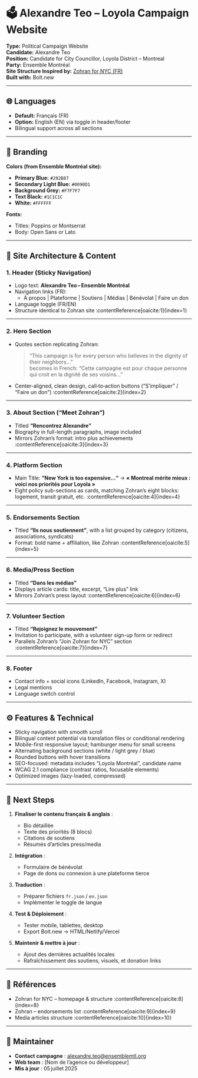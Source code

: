 # 🗳️ Alexandre Teo – Loyola Campaign Website

**Type:** Political Campaign Website  
**Candidate:** Alexandre Teo  
**Position:** Candidate for City Councillor, Loyola District – Montreal  
**Party:** Ensemble Montréal  
**Site Structure Inspired by:** [Zohran for NYC (FR)](https://www.zohranfornyc.com/fr)  
**Built with:** Bolt.new  

---

## 🌐 Languages

- **Default:** Français (FR)  
- **Option:** English (EN) via toggle in header/footer  
- Bilingual support across all sections

---

## 🎨 Branding

**Colors (from Ensemble Montréal site):**
- **Primary Blue:** `#292B87`
- **Secondary Light Blue:** `#0090D1`
- **Background Grey:** `#F7F7F7`
- **Text Black:** `#1C1C1C`
- **White:** `#FFFFFF`

**Fonts:**
- Titles: Poppins or Montserrat
- Body: Open Sans or Lato

---

## 🧭 Site Architecture & Content

### 1. Header (Sticky Navigation)
- Logo text: **Alexandre Teo – Ensemble Montréal**
- Navigation links (FR):
  - À propos | Plateforme | Soutiens | Médias | Bénévolat | Faire un don
- Language toggle (FR/EN)
- Structure identical to Zohran site :contentReference[oaicite:1]{index=1}

---

### 2. Hero Section
- Quotes section replicating Zohran:
  > “This campaign is for every person who believes in the dignity of their neighbors…”  
  becomes in French:
  > “Cette campagne est pour chaque personne qui croit en la dignité de ses voisins…”
- Center-aligned, clean design, call‑to‑action buttons (“S’impliquer” / “Faire un don”) :contentReference[oaicite:2]{index=2}

---

### 3. About Section (“Meet Zohran”)
- Titled **“Rencontrez Alexandre”**
- Biography in full-length paragraphs, image included
- Mirrors Zohran’s format: intro plus achievements :contentReference[oaicite:3]{index=3}

---

### 4. Platform Section
- Main Title: **“New York is too expensive…“** → **« Montreal mérite mieux : voici nos priorités pour Loyola »**
- Eight policy sub-sections as cards, matching Zohran’s eight blocks: logement, transit gratuit, etc. :contentReference[oaicite:4]{index=4}

---

### 5. Endorsements Section
- Titled **“Ils nous soutiennent”**, with a list grouped by category (citizens, associations, syndicats)
- Format: bold name + affiliation, like Zohran :contentReference[oaicite:5]{index=5}

---

### 6. Media/Press Section
- Titled **“Dans les médias”**
- Displays article cards: title, excerpt, “Lire plus” link
- Mirrors Zohran’s press layout :contentReference[oaicite:6]{index=6}

---

### 7. Volunteer Section
- Titled **“Rejoignez le mouvement”**
- Invitation to participate, with a volunteer sign-up form or redirect
- Parallels Zohran’s “Join Zohran for NYC” section :contentReference[oaicite:7]{index=7}

---

### 8. Footer
- Contact info + social icons (LinkedIn, Facebook, Instagram, X)
- Legal mentions
- Language switch control

---

## ⚙️ Features & Technical

- Sticky navigation with smooth scroll
- Bilingual content potential via translation files or conditional rendering
- Mobile-first responsive layout; hamburger menu for small screens
- Alternating background sections (white / light grey / blue)
- Rounded buttons with hover transitions
- SEO-focused: metadata includes “Loyola Montréal”, candidate name
- WCAG 2.1 compliance (contrast ratios, focusable elements)
- Optimized images (lazy-loaded, compressed)

---

## 📝 Next Steps

1. **Finaliser le contenu français & anglais** :
   - Bio détaillée
   - Texte des priorités (8 blocs)
   - Citations de soutiens
   - Résumés d’articles press/media

2. **Intégration** :
   - Formulaire de bénévolat
   - Page de dons ou connexion à une plateforme tierce

3. **Traduction** :
   - Préparer fichiers `fr.json` / `en.json`
   - Implémenter le toggle de langue

4. **Test & Déploiement** :
   - Tester mobile, tablettes, desktop
   - Export Bolt.new → HTML/Netlify/Vercel

5. **Maintenir & mettre à jour** :
   - Ajout des dernières actualités locales
   - Rafraîchissement des soutiens, visuels, et donation links

---

## 🔗 Références

- Zohran for NYC – homepage & structure :contentReference[oaicite:8]{index=8}  
- Zohran – endorsements list :contentReference[oaicite:9]{index=9}  
- Media articles structure :contentReference[oaicite:10]{index=10}

---

## 👥 Maintainer

- **Contact campagne** : alexandre.teo@ensemblemtl.org  
- **Web team** : [Nom de l’agence ou développeur]  
- **Mis à jour** : 05 juillet 2025
